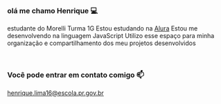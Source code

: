 ### olá me chamo Henrique 💻

estudante do Morelli 
Turma 1G
Estou estudando na [Alura](https://cursos.alura.com.br/course/repositorio-digital-compartilhar-seus-projetos/task/153495)
Estou me desenvolvendo na linguagem JavaScript
Utilizo esse espaço para minha organização e compartilhamento dos meu projetos desenvolvidos

﻿
### Você pode entrar em contato comigo 📫

henrique.lima16@escola.pr.gov.br
